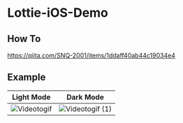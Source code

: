 # Lottie-iOS-Demo
## How To
https://qiita.com/SNQ-2001/items/1ddaff40ab44c19034e4

## Example
|Light Mode|Dark Mode|
|-|-|
|![Videotogif](https://user-images.githubusercontent.com/84154073/167243737-1abd0483-709c-4309-92e8-8d9c2f9ca19f.gif)|![Videotogif (1)](https://user-images.githubusercontent.com/84154073/167243613-5f538557-91c5-4991-b911-ec9227581c59.gif)|
